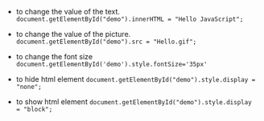 * to change the value of the text. 
	```document.getElementById("demo").innerHTML = "Hello JavaScript";```

* to change the value of the picture. 
	```document.getElementById("demo").src = "Hello.gif";```

*  to change the font size 
	```document.getElementById('demo').style.fontSize='35px' ```

*  to hide html element 
	```document.getElementById("demo").style.display = "none";```

*  to show html element 
	```document.getElementById("demo").style.display = "block";```